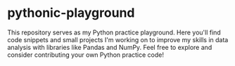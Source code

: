 # pythonic-playground
This repository serves as my Python practice playground.  Here you'll find code snippets and small projects I'm working on to improve my skills in data analysis with libraries like Pandas and NumPy. Feel free to explore and consider contributing your own Python practice code!
